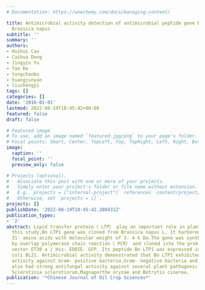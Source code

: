 ```yaml
---
# Documentation: https://wowchemy.com/docs/managing-content/

title: Antimicrobial activity detection of antimicrobial peptide gene BnLTP1 from
  Brassica napus
subtitle: ''
summary: ''
authors:
- Huihui Cao
- Caihua Dong
- Jingyin Yu
- Tao Ke
- tongchaobo
- huangjunyan
- liushengyi
tags: []
categories: []
date: '2016-01-01'
lastmod: 2022-08-19T18:45:42+08:00
featured: false
draft: false

# Featured image
# To use, add an image named `featured.jpg/png` to your page's folder.
# Focal points: Smart, Center, TopLeft, Top, TopRight, Left, Right, BottomLeft, Bottom, BottomRight.
image:
  caption: ''
  focal_point: ''
  preview_only: false

# Projects (optional).
#   Associate this post with one or more of your projects.
#   Simply enter your project's folder or file name without extension.
#   E.g. `projects = ["internal-project"]` references `content/project/deep-learning/index.md`.
#   Otherwise, set `projects = []`.
projects: []
publishDate: '2022-08-19T10:45:42.280431Z'
publication_types:
- '2'
abstract: Lipid transfer protein（ LTP） play an important role in plant defense. In
  this study,Bn LTP1 gene was cloned from Brassica napus L. It harbored 93 bp,encoding
  31- amino acids with molecular weight of 3. 4 k Da.The gene was synthesized artificially
  by overlap polymerase chain reaction（ PCR） and cloned into the prokaryotic expression
  vector ET30 a / His- EDDIE- GFP. Its peptide Bn LTP1 was expressed in Escherichia
  coli BL21. Antimicrobial activity demonstrated that Bn LTP1 exhibited strong antimicrobial
  activity against Gram- positive bacteria,Gram- negative bacteria and yeast. Bn LTP1
  also had strong antifungal activity against several plant pathogenic fungi,including
  Sclerotinia sclerotiorum,Magnaporthe oryzae and Botrytis cinerea.
publication: '*Chinese Journal of Oil Crop Sciences*'
---
```


